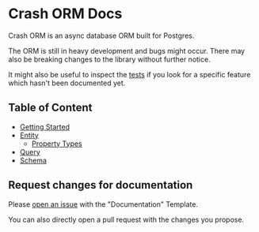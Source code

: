 # Crash ORM Docs
Crash ORM is an async database ORM built for Postgres.

The ORM is still in heavy development and bugs might occur.
There may also be breaking changes to the library without further notice.

It might also be useful to inspect the [tests](../crash_orm/tests) if you look for a specific feature which hasn't been documented yet.

## Table of Content
- [Getting Started](Getting%20Started/Readme.md)
- [Entity](Entity/Readme.md)
  - [Property Types](Entity/Types.md)
- [Query](Query/Readme.md)
- [Schema](Schema/Readme.md)

## Request changes for documentation
Please [open an issue](https://github.com/Cr4shd3v/crash_orm/issues/new/choose) with the "Documentation" Template.

You can also directly open a pull request with the changes you propose.

